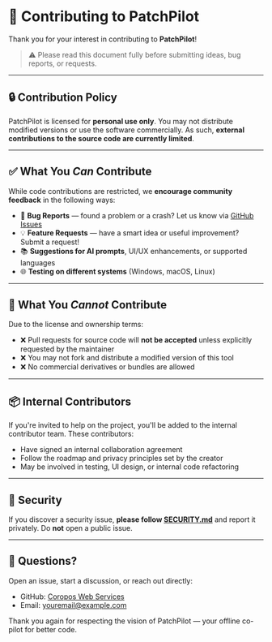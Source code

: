 # 🤝 Contributing to PatchPilot

Thank you for your interest in contributing to **PatchPilot**!

> ⚠️ Please read this document fully before submitting ideas, bug reports, or requests.

---

## 🔒 Contribution Policy

PatchPilot is licensed for **personal use only**. You may not distribute modified versions or use the software commercially. As such, **external contributions to the source code are currently limited**.

---

## ✅ What You *Can* Contribute

While code contributions are restricted, we **encourage community feedback** in the following ways:

- 📩 **Bug Reports** — found a problem or a crash? Let us know via [GitHub Issues](https://github.com/yourusername/patchpilot/issues)
- 💡 **Feature Requests** — have a smart idea or useful improvement? Submit a request!
- 📚 **Suggestions for AI prompts**, UI/UX enhancements, or supported languages
- 🌐 **Testing on different systems** (Windows, macOS, Linux)

---

## 🚫 What You *Cannot* Contribute

Due to the license and ownership terms:

- ❌ Pull requests for source code will **not be accepted** unless explicitly requested by the maintainer
- ❌ You may not fork and distribute a modified version of this tool
- ❌ No commercial derivatives or bundles are allowed

---

## 📦 Internal Contributors

If you're invited to help on the project, you'll be added to the internal contributor team. These contributors:

- Have signed an internal collaboration agreement
- Follow the roadmap and privacy principles set by the creator
- May be involved in testing, UI design, or internal code refactoring

---

## 🔐 Security

If you discover a security issue, **please follow [SECURITY.md](./SECURITY.md)** and report it privately. Do **not** open a public issue.

---

## 💬 Questions?

Open an issue, start a discussion, or reach out directly:

- GitHub: [Coropos Web Services](https://github.com/Coropos-Web-Services)
- Email: youremail@example.com

Thank you again for respecting the vision of PatchPilot — your offline co-pilot for better code.
